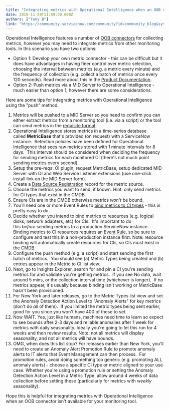 ```yaml
---
title: "Integrating metrics with Operational Intelligence when an OOB connector isnt available"
date: 2019-11-20T11:59:30.000Z
authors: ["Tony B"]
link: "https://community.servicenow.com/community?id=community_blog&sys_id=bc51a0a4dbd904d014d6fb24399619fc"
---
```

<p class="ng-scope">Operational Intelligence features a number of <a href="https://docs.servicenow.com/bundle/newyork-it-operations-management/page/product/event-management/task/configure-metric-connectors.html" rel="nofollow">OOB connectors</a> for collecting metrics, however you may need to integrate metrics from other monitoring tools. In this scenario you have two options:</p>
<ul class="ng-scope"><li>Option 1: Develop your own metric connector - this can be difficult but it does have advantages in having finer control over metric selection, choosing the interval between metrics (e.g. a metric every minute) and the frequency of collection (e.g. collect a batch of metrics once every 120 seconds). Read more about this in the <a href="https://docs.servicenow.com/bundle/orlando-it-operations-management/page/product/event-management/task/create-custom-pull-metric-collector.html" rel="nofollow">Product Documentation</a>.</li><li>Option 2: Push metrics via a MID Server to Operational Intelligence - much easier than option 1, however there are some considerations.</li></ul>
<p class="ng-scope">Here are some tips for integrating metrics with Operational Intelligence using the &#34;push&#34; method.</p>
<ol class="ng-scope"><li>Metrics will be pushed to a MID Server so you need to confirm you can either extract metrics from a monitoring tool (i.e. via a script) or the tool can send metrics in the <a href="https://docs.servicenow.com/bundle/orlando-application-development/page/integrate/inbound-rest/concept/push-metrics-MID-server.html" rel="nofollow">requisite format</a>.</li><li>Operational Intelligence stores metrics in a time-series database called <strong>MetricBase</strong> that&#39;s provided (on request) with a ServiceNow instance.  Retention policies have been defined for Operational Intelligence that sees raw metrics stored with 1 minute intervals for 8 days.  This interval should be considered when deciding the frequency for sending metrics for each monitored CI (there&#39;s not much point sending metrics every second).</li><li>Setup the pre-reqs: OI plugin, request MetricBase, setup dedicated MID Server with OI and Web Service Listener extensions (use one-click install link on the MID Server form).</li><li>Create a <a href="https://docs.servicenow.com/bundle/newyork-it-operations-management/page/product/event-management/task/confgr-metrictype-registration.html" rel="nofollow">Data Source Registration</a> record for the metric source.</li><li>Choose the metrics you want to send, if known. Hint: only send metrics for CI types that exist in the CMDB.</li><li>Ensure CIs are in the CMDB otherwise metrics <em>won&#39;t</em> be bound. </li><li>You&#39;ll need one or more Event Rules to <a href="https://docs.servicenow.com/bundle/newyork-it-operations-management/page/product/event-management/task/event-rule-bind-metrics-to-host.html" rel="nofollow">bind metrics to CI types</a> - this is pretty easy to do.</li><li>Decide whether you intend to bind metrics to resources (e.g. logical disks, network adapters, etc) for CIs.  It&#39;s important to do this <em>before</em> sending metrics to a production ServiceNow instance.  Binding metrics to CI resources requires an <a href="https://docs.servicenow.com/bundle/newyork-it-operations-management/page/product/event-management/concept/resource-binding.html" rel="nofollow">Event Rule</a>, so be sure to configure and test this in a non-production instance first. Note: resource binding will automatically create resources for CIs, so CIs must exist in the CMDB.</li><li>Configure the push method (e.g. a script) and start sending the first batch of metrics.  You should see (a) Metric Types being created and (b) entries appear in the Metric to CI list view.</li><li>Next, go to Insights Explorer, search for and pin a CI you&#39;re sending metrics for and validate you&#39;re getting metrics.  If you see No data, wait around 5 mins, or the collection interval time (whichever is longer).  If no metrics appear, it&#39;s usually because binding isn&#39;t working or MetricBase hasn&#39;t been provisioned.</li><li>For New York and later releases, go to the Metric Types list view and set the Anomaly Detection Action Level to &#34;Anomaly Alerts&#34; for key metrics (don&#39;t do <em>all</em> of them).  If you limited the metric types being sent earlier, good for you since you won&#39;t have 400 of these to set.</li><li>Now WAIT. Yes, just like humans, machines need time to learn so expect to see bounds after 2-3 days and reliable anomalies after 1 week for metrics with daily seasonality. Ideally you&#39;re going to let this run for 4 weeks and then review results. Note: not all metrics will display seasonality, and not all metrics will have bounds.</li><li>OMG, when does this list stop? For releases earlier than New York, you&#39;ll need to create an Anomaly Alert Promotion Rule to promote anomaly alerts to IT alerts that Event Management can then process.  For promotion rules, avoid doing something too generic (e.g. promoting ALL anomaly alerts) - choose a specific CI type or metric aligned to your use case. Whether you&#39;re using a promotion rule or setting the Anomaly Detection Action Level in a Metric Type, allow around 4 weeks of data collection before setting these (particularly for metrics with <em>weekly</em> seasonality).  </li></ol>
<p class="ng-scope">Hope this is helpful for integrating metrics with Operational Intelligence when an OOB connector isn&#39;t available for your monitoring tool.</p>